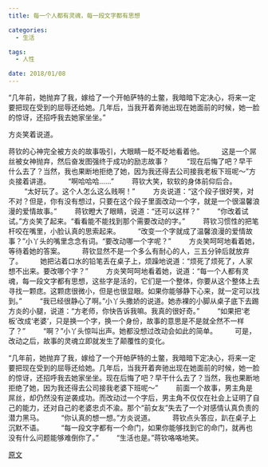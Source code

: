 ```yaml
---
title: 每一个人都有灵魂，每一段文字都有思想

categories:
  - 生活

tags:
  - 人性

date: 2018/01/08
---
```


“几年前，她抛弃了我，嫁给了一个开帕萨特的土鳖，我暗暗下定决心，将来一定要把现在受到的屈辱还给她。几年后，当我开着奔驰出现在她面前的时候，她一脸的惊讶，还招呼我去她家坐坐。”

<!-- more -->

方炎笑着说道。

蒋钦的心神完全被方炎的故事吸引，大眼睛一眨不眨地看着他。
　　
这是一个屌丝被女神抛弃，然后奋发图强终于成功的励志故事？
　　
“现在后悔了吧？早干什么去了？当然，我也果断地拒绝了她，因为我还得去公司接我老板下班呢～”方炎接着讲道。
　　
“啊哈哈哈......”
　　
蒋钦大笑，软软的身体前仰后合。
　　
“太好玩了。这个人怎么这么贱啊！”
　　
方炎说道：“这个段子很好笑，对不对？但是，你有没有想过，只要在这个段子里面改动一个字，就是一个很温馨浪漫的爱情故事。”
　　
蒋钦瞪大了眼睛，说道：“还可以这样？”
　　
“你改着试试。”方炎笑了起来。“看看能不能找到那个需要改动的字。”
　　
蒋钦习惯性的把笔杆咬在嘴里，小脸认真的思索起来。
　　
“改变一个字就成了温馨浪漫的爱情故事？”小丫头的嘴里念念有词。“要改动哪一个字呢？”
　　
方炎笑呵呵地看着她，等待着她的答案。
　　
蒋钦显然不是一个多么有耐心的人，三五分钟后就放弃了。
　　
她把沾着口水的铅笔丢在桌子上，烦躁地说道：“烦死了烦死了，人家想不出来。要改哪个字？”
　　
方炎笑呵呵地看着她，说道：“每一个人都有灵魂，每一段文字都有思想，这些字是活的，它们是一个整体，你要从这个整体上去寻找一颗痣。这颗痣很微小，但是也很显眼。如果你能够静下心来，就一定可以找到。”
　　
“我已经很静心了啊。”小丫头撒娇的说道。她赤裸的小脚从桌子底下去踢方炎的小腿，说道：“方老师，你快告诉我嘛。我真的很好奇。”
　　
“如果把‘老板’改成‘老婆’，只是换一个字，换一个身份，故事的意思是不是就全然不一样了？”
　　
“啊？”小丫头惊叫出声。她都没想过改动会如此的简单。
　　
可是，改动之后，故事的灵魂立即就发生了颠覆性的变化。

“几年前，她抛弃了我，嫁给了一个开帕萨特的土鳖，我暗暗下定决心，将来一定要把现在受到的屈辱还给她。几年后，当我开着奔驰出现在她面前的时候，她一脸的惊讶，还招呼我去她家坐坐。现在后悔了吧？早干什么去了？当然，我也果断地拒绝了她，因为我还得去公司接我老婆下班呢～”
　　
前面一个故事，男主角是屌丝，却仍然没有逆袭成功。而改动过一个字后，男主角不仅仅在社会上证明了自己的能力，还对自己的老婆忠贞不渝。那个“前女友”失去了一个对感情认真负责的潜力黑马。
　　
“你认真的想一想。”方炎说道。
　　
蒋钦点头答应，趴在桌子上沉默不语。
　　
“每一段文字都有一个命门，如果你能够找到它的命门，就再也没有什么问题能够难倒你了。”
　　
“生活也是。”蒋钦咯咯地笑。

[原文](http://book.zongheng.com/chapter/347511/5872956.html)
